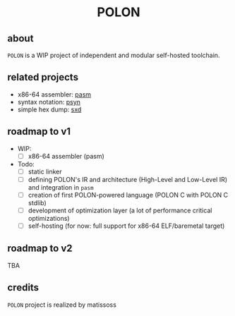 <div align=center>
    <h1>POLON</h1>
</div>

## about

`POLON` is a WIP project of independent and modular self-hosted toolchain.

## related projects

- x86-64 assembler: [pasm](https://github.com/Matissoss/pasm)
- syntax notation: [psyn](https://github.com/Matissoss/psyn)
- simple hex dump: [sxd](https://github.com/Matissoss/sxd)

## roadmap to v1

- WIP:
    - [ ] x86-64 assembler (pasm)
- Todo:
    - [ ] static linker
    - [ ] defining POLON's IR and architecture (High-Level and Low-Level IR) and integration in `pasm`
    - [ ] creation of first POLON-powered language (POLON C with POLON C stdlib)
    - [ ] development of optimization layer (a lot of performance critical optimizations)
    - [ ] self-hosting (for now: full support for x86-64 ELF/baremetal target)

## roadmap to v2

TBA

## credits

`POLON` project is realized by matissoss

